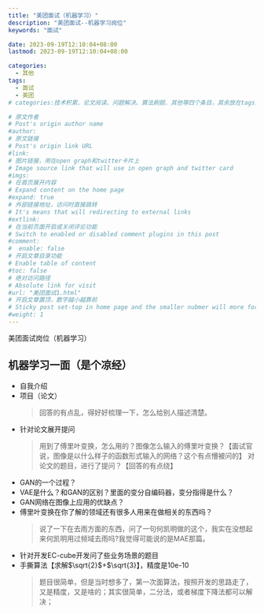 ```yaml
---
title: "美团面试（机器学习）"
description: "美团面试--机器学习岗位"
keywords: "面试"

date: 2023-09-19T12:10:04+08:00
lastmod: 2023-09-19T12:10:04+08:00

categories:
  - 其他
tags:
  - 面试
  - 美团
# categories:技术积累、论文阅读、问题解决、算法刷题、其他等四个条目，其余放在tags里面。

# 原文作者
# Post's origin author name
#author:
# 原文链接
# Post's origin link URL
#link:
# 图片链接，用在open graph和twitter卡片上
# Image source link that will use in open graph and twitter card
#imgs:
# 在首页展开内容
# Expand content on the home page
#expand: true
# 外部链接地址，访问时直接跳转
# It's means that will redirecting to external links
#extlink:
# 在当前页面开启或关闭评论功能
# Switch to enabled or disabled comment plugins in this post
#comment:
#  enable: false
# 开启文章目录功能
# Enable table of content
#toc: false
# 绝对访问路径
# Absolute link for visit
#url: "美团面试1.html"
# 开启文章置顶，数字越小越靠前
# Sticky post set-top in home page and the smaller nubmer will more forward.
#weight: 1
---
```


美团面试岗位（机器学习）

<!--more-->
## 机器学习一面（是个凉经）

- 自我介绍
- 项目（论文）
  > 回答的有点乱，得好好梳理一下，怎么给别人描述清楚。
- 针对论文展开提问
  > 用到了傅里叶变换，怎么用的？图像怎么输入的傅里叶变换？【面试官说，图像是以什么样子的函数形式输入的网络？这个有点懵被问的】
  > 对论文的题目，进行了提问？【回答的有点绕】
  >
- GAN的一个过程？
- VAE是什么？和GAN的区别？里面的变分自编码器，变分指得是什么？
- GAN网络在图像上应用的优缺点？
- 傅里叶变换在你了解的领域还有很多人用来在做相关的东西吗？　
  > 说了一下在去雨方面的东西，问了一句何凯明做的这个，我实在没想起来何凯明用过频域去雨吗?我觉得可能说的是MAE那篇。
- 针对开发EC-cube开发问了些业务场景的题目
- 手撕算法【求解$\sqrt{2}$+$\sqrt{3}】，精度是10e-10
  > 题目很简单，但是当时想多了，第一次面算法，按照开发的思路走了，又是精度，又是啥的；其实很简单，二分法，或者梯度下降法都可以解决；